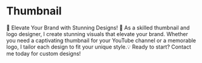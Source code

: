 # Thumbnail
🎨 Elevate Your Brand with Stunning Designs! 🎨 As a skilled thumbnail and logo designer, I create stunning visuals that elevate your brand. Whether you need a captivating thumbnail for your YouTube channel or a memorable logo, I tailor each design to fit your unique style.💡 Ready to start? Contact me today for custom designs!
